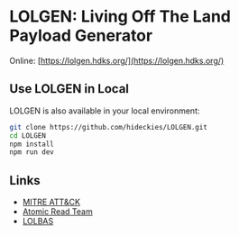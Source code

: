 # LOLGEN: Living Off The Land Payload Generator

Online: [https://lolgen.hdks.org/](https://lolgen.hdks.org/)

## Use LOLGEN in Local

LOLGEN is also available in your local environment:

```sh
git clone https://github.com/hideckies/LOLGEN.git
cd LOLGEN
npm install
npm run dev
```

## Links

- [MITRE ATT&CK](https://attack.mitre.org/)
- [Atomic Read Team](https://atomicredteam.io/)
- [LOLBAS](https://lolbas-project.github.io/)

